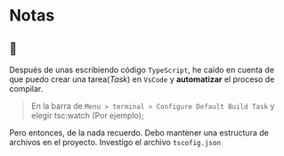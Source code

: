 # Notas

## 📅

Después de unas escribiendo código `TypeScript`, he caído en cuenta de que puedo crear una tarea(_Task_) en `VsCode` y **automatizar** el proceso de compilar.

> En la barra de `Menu > terminal > Configure Default Build Task` y elegir tsc:watch (Por ejemplo);

Pero entonces, de la nada recuerdo. Debo mantener una estructura de archivos en el proyecto. Investigo el archivo `tscofig.json`


